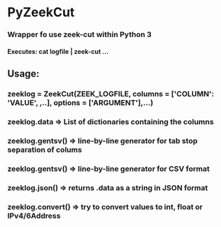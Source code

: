 # PyZeekCut

### Wrapper fo use zeek-cut within Python 3
#### Executes: cat logfile | zeek-cut ...

## Usage:

### zeeklog = ZeekCut(ZEEK_LOGFILE, columns = ['COLUMN': 'VALUE', ,..], options = ['ARGUMENT'],...)
####
### zeeklog.data => List of dictionaries containing the columns
####
### zeeklog.gentsv() => line-by-line generator for tab stop separation of colums
####
### zeeklog.gentsv() => line-by-line generator for CSV format
####
### zeeklog.json() => returns .data as a string in JSON format
####
### zeeklog.convert() => try to convert values to int, float or IPv4/6Address
